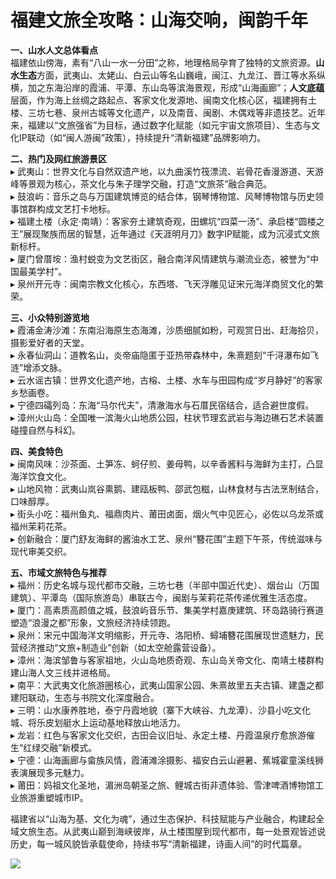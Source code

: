 # 福建文旅全攻略：山海交响，闽韵千年  

**一、山水人文总体看点**  
福建依山傍海，素有“八山一水一分田”之称，地理格局孕育了独特的文旅资源。**山水生态**方面，武夷山、太姥山、白云山等名山巍峨，闽江、九龙江、晋江等水系纵横，加之东海沿岸的霞浦、平潭、东山岛等滨海景观，形成“山海画廊”；**人文底蕴**层面，作为海上丝绸之路起点、客家文化发源地、闽南文化核心区，福建拥有土楼、三坊七巷、泉州古城等文化遗产，以及南音、闽剧、木偶戏等非遗技艺。近年来，福建以“文旅强省”为目标，通过数字化赋能（如元宇宙文旅项目）、生态与文化IP联动（如“闽人游闽”政策），持续提升“清新福建”品牌影响力。  

**二、热门及网红旅游景区**  
▸ 武夷山：世界文化与自然双遗产地，以九曲溪竹筏漂流、岩骨花香漫游道、天游峰等景观为核心，茶文化与朱子理学交融，打造“文旅茶”融合典范。  
▸ 鼓浪屿：音乐之岛与万国建筑博览的结合体，钢琴博物馆、风琴博物馆与历史领事馆群构成文艺打卡地标。  
▸ 福建土楼（永定·南靖）：客家夯土建筑奇观，田螺坑“四菜一汤”、承启楼“圆楼之王”展现聚族而居的智慧，近年通过《天涯明月刀》数字IP赋能，成为沉浸式文旅新标杆。  
▸ 厦门曾厝垵：渔村蜕变为文艺街区，融合南洋风情建筑与潮流业态，被誉为“中国最美学村”。  
▸ 泉州开元寺：闽南宗教文化核心，东西塔、飞天浮雕见证宋元海洋商贸文化的繁荣。  

**三、小众特别游览地**  
▸ 霞浦金涛沙滩：东南沿海原生态海滩，沙质细腻如粉，可观赏日出、赶海拾贝，摄影爱好者的天堂。  
▸ 永春仙洞山：道教名山，炎帝庙隐匿于亚热带森林中，朱熹题刻“千浔瀑布如飞涟”增添文脉。  
▸ 云水谣古镇：世界文化遗产地，古榕、土楼、水车与田园构成“岁月静好”的客家乡愁画卷。  
▸ 宁德四礵列岛：东海“马尔代夫”，清澈海水与石厝民宿结合，适合避世度假。  
▸ 漳州火山岛：全国唯一滨海火山地质公园，柱状节理玄武岩与海边礁石艺术装置碰撞自然与科幻。  

**四、美食特色**  
▸ 闽南风味：沙茶面、土笋冻、蚵仔煎、姜母鸭，以辛香酱料与海鲜为主打，凸显海洋饮食文化。  
▸ 山地风物：武夷山岚谷熏鹅、建瓯板鸭、邵武包糍，山林食材与古法烹制结合，口味醇厚。  
▸ 街头小吃：福州鱼丸、福鼎肉片、莆田卤面，烟火气中见匠心，必佐以乌龙茶或福州茉莉花茶。  
▸ 创新融合：厦门舒友海鲜的酱油水工艺、泉州“簪花围”主题下午茶，传统滋味与现代审美交织。  

**五、市域文旅特色与推荐**  
▸ 福州：历史名城与现代都市交融，三坊七巷（半部中国近代史）、烟台山（万国建筑）、平潭岛（国际旅游岛）串联古今，闽剧与茉莉花茶传递优雅生活态度。  
▸ 厦门：高素质高颜值之城，鼓浪屿音乐节、集美学村嘉庚建筑、环岛路骑行赛道塑造“浪漫之都”形象，文旅经济持续领跑。  
▸ 泉州：宋元中国海洋文明缩影，开元寺、洛阳桥、蟳埔簪花围展现世遗魅力，民营经济推动“文旅+制造业”创新（如太空舱露营设备）。  
▸ 漳州：海滨邹鲁与客家祖地，火山岛地质奇观、东山岛关帝文化、南靖土楼群构建山海人文三线并进格局。  
▸ 南平：大武夷文化旅游圈核心，武夷山国家公园、朱熹故里五夫古镇、建盏之都建阳联动，生态与书院文化深度融合。  
▸ 三明：山水康养胜地，泰宁丹霞地貌（寨下大峡谷、九龙潭）、沙县小吃文化城、将乐皮划艇水上运动基地释放山地活力。  
▸ 龙岩：红色与客家文化交织，古田会议旧址、永定土楼、丹霞温泉疗愈旅游催生“红绿交融”新模式。  
▸ 宁德：山海画廊与畲族风情，霞浦滩涂摄影、福安白云山避暑、蕉城霍童溪线狮表演展现多元魅力。  
▸ 莆田：妈祖文化圣地，湄洲岛朝圣之旅、鲤城古街非遗体验、雪津啤酒博物馆工业旅游重塑城市IP。  

福建省以“山海为基、文化为魂”，通过生态保护、科技赋能与产业融合，构建起全域文旅生态。从武夷山巅到海峡彼岸，从土楼围屋到现代都市，每一处景观皆述说历史，每一城风貌皆承载使命，持续书写“清新福建，诗画人间”的时代篇章。  

![](https://s1.imagehub.cc/images/2025/06/25/e095366a1d4cbd457037a6443cf643e1.jpg)  
